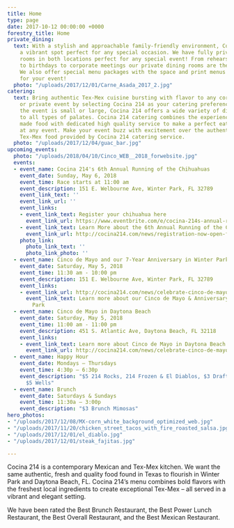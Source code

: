 ```yaml
---
title: Home
type: page
date: 2017-10-12 00:00:00 +0000
forestry_title: Home
private_dining:
  text: With a stylish and approachable family-friendly environment, Cocina 214 is
    a vibrant spot perfect for any special occasion. We have fully private dining
    rooms in both locations perfect for any special event! From rehearsal dinners
    to birthdays to corporate meetings our private dining rooms are the perfect space.
    We also offer special menu packages with the space and print menus exclusively
    for your event!
  photo: "/uploads/2017/12/01/Carne_Asada_2017_2.jpg"
catering:
  text: Bring authentic Tex-Mex cuisine bursting with flavor to any corporate, wedding
    or private event by selecting Cocina 214 as your catering preference. Whether
    the event is small or large, Cocina 214 offers a wide variety of dishes that caters
    to all types of palates. Cocina 214 catering combines the experience of freshly
    made food with dedicated high quality service to make a perfect eating experience
    at any event. Make your event buzz with excitement over the authentic and deliciousness
    Tex-Mex food provided by Cocina 214 catering service.
  photo: "/uploads/2017/12/04/guac_bar.jpg"
upcoming_events:
  photo: "/uploads/2018/04/10/Cinco_WEB__2018_forwebsite.jpg"
  events:
  - event_name: Cocina 214's 6th Annual Running of the Chihuahuas
    event_date: Sunday, May 6, 2018
    event_time: Race starts at 11:00 am
    event_description: 151 E. Welbourne Ave, Winter Park, FL 32789
    event_link_text: ''
    event_link_url: ''
    event_links:
    - event_link_text: Register your chihuahua here
      event_link_url: https://www.eventbrite.com/e/cocina-214s-annual-running-of-the-chihuahuas-tickets-44995960128
    - event_link_text: Learn More about the 6th Annual Running of the Chihuahuas
      event_link_url: http://cocina214.com/news/registration-now-open-for-cocina-214-s-annual-running-of-the-chihuahuas/
    photo_link:
      photo_link_text: ''
      photo_link_photo: ''
  - event_name: Cinco de Mayo and our 7-Year Anniversary in Winter Park
    event_date: Saturday, May 5, 2018
    event_time: 11:30 am - 10:00 pm
    event_description: 151 E. Welbourne Ave, Winter Park, FL 32789
    event_links:
    - event_link_url: http://cocina214.com/news/celebrate-cinco-de-mayo-and-our-7-year-anniversary/
      event_link_text: Learn more about our Cinco de Mayo & Anniversary Party in Winter
        Park
  - event_name: Cinco de Mayo in Daytona Beach
    event_date: Saturday, May 5, 2018
    event_time: 11:00 am - 11:00 pm
    event_description: 451 S. Atlantic Ave, Daytona Beach, FL 32118
    event_links:
    - event_link_text: Learn more about Cinco de Mayo in Daytona Beach
      event_link_url: http://cocina214.com/news/celebrate-cinco-de-mayo-at-the-beach-with-cocina-214-daytona-/
  - event_name: Happy Hour
    event_date: Mondays – Thursdays
    event_time: 4:30p – 6:30p
    event_description: "$5 214 Rocks, 214 Frozen & El Diablos, $3 Draft Beers, and
      $5 Wells"
  - event_name: Brunch
    event_date: Saturdays & Sundays
    event_time: 11:30a – 3:00p
    event_description: "$3 Brunch Mimosas"
hero_photos:
- "/uploads/2017/12/08/MX-corn_white_background_optimized_web.jpg"
- "/uploads/2017/11/20/chicken_street_tacos_with_fire_roasted_salsa.jpg"
- "/uploads/2017/12/01/el_diablo.jpg"
- "/uploads/2017/12/01/steak_fajitas.jpg"

---
```

Cocina 214 is a contemporary Mexican and Tex-Mex kitchen. We want the same authentic, fresh and quality food found in Texas to flourish in Winter Park and Daytona Beach, FL. Cocina 214’s menu combines bold flavors with the freshest local ingredients to create exceptional Tex-Mex – all served in a vibrant and elegant setting.

We have been rated the Best Brunch Restaurant, the Best Power Lunch Restaurant, the Best Overall Restaurant, and the Best Mexican Restaurant.
